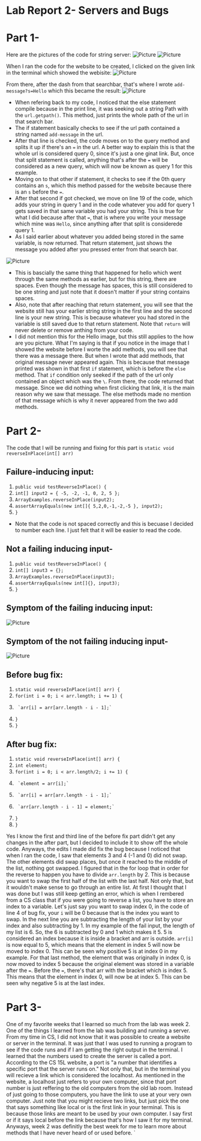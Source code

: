 # Lab Report 2- Servers and Bugs
# Part 1-
Here are the pictures of the code for string server:
![Picture](FixedCodeUseLab.png) 
![Picture](FixedCodeUseLab2.png)

When I ran the code for the website to be created, I clicked on the given link in the terminal which showed the webisite:
![Picture](WordWebsite.png)

From there, after the dash from that searchbar, that's where I wrote `add-message?s=Hello` which this became the result:
![Picture](WebsiteHello.png)
- When refering back to my code, I noticed that the else statement compile because in the print line, it was seeking out a string Path with the  `url.getpath()`. This method, just prints the whole path of the url in that search bar.
- The if statement basically checks to see if the url path contained a string named `add-message` in the url.
- After that line is checked, the code moves on to the query method and splits it up if there's an `=` in the url. A better way to explain this is that the whole url is considered query 0, since it's just a one ginat link. But, once that split statement is called, anything that's after the `=` will be considered as a new query, which will now be known as query 1 for this example.
- Moving on to that other if statement, it checks to see if the 0th query contains an `s`, which this method passed for the website because there is an `s` before the `=`.
- After that second if got checked, we move on line 19 of the code, which adds your string in query 1 and in the code whatever you add for query 1 gets saved in that same variable you had your string. This is true for what I did because after that `=`, that is where you write your message which mine was `Hello`, since anything after that split is considerede query 1.
- As I said earlier about whatever you added being stored in the same variable, is now returned. That return statement, just shows the message you added after you pressed enter from that search bar.

![Picture](WebsiteHoware.png)
- This is bascially the same thing that happened for hello which went through the same methods as earlier, but for this string, there are spaces. Even though the message has spaces, this is still considered to be one string and just note that it doesn't matter if your string contains spaces.
- Also, note that after reaching that return statement, you will see that the website still has your earlier string string in the first line and the second line is your new string. This is because whatever you had stored in the variable is still saved due to that return statement. Note that `return` will never delete or remove anthing from your code.
- I did not mention this for the Hello image, but this still applies to the how are you picture. What I'm saying is that if you notice in the image that I showed the website before I worte the add methods, you will see that there was a message there. But when I wrote that add methods, that original message never appeared again. This is because that message printed was shown in that first `if` statement, which is before the `else` method. That `if` condition only seeked if the path of the url only contained an object which was the `\`. From there, the code returned that message. Since we did nothing when first clicking that link, it is the main reason why we saw that message. The else methods made no mention of that message which is why it never appeared from the two add methods.

# Part 2-
The code that I will be running and fixing for this part is `static void reverseInPlace(int[] arr)` 

## Failure-inducing input:
1.  `public void testReverseInPlace() {`
2.    `int[] input2 = { -5, -2, -1, 0, 2, 5 };`
3.    `ArrayExamples.reverseInPlace(input2);`
4.    `assertArrayEquals(new int[]{ 5,2,0,-1,-2,-5 }, input2);`
5.	`}`
- Note that the code is not spaced correctly and this is becuase I decided to number each line. I just felt that it will be easier to read the code.

## Not a failing inducing input-
1. `public void testReverseInPlace() {`
2.    `int[] input3 = {};`
3.    `ArrayExamples.reverseInPlace(input3);`
4.    `assertArrayEquals(new int[]{}, input3);`
5.	`}`
  
## Symptom of the failing inducing input:
  ![Picture](2FailCode.png)
  
## Symptom of the not failing inducing input-
  ![Picture](NotFailCode.png)
  
## Before bug fix:
1.  `static void reverseInPlace(int[] arr) {`
2.    `for(int i = 0; i < arr.length; i += 1) {`
3.      `arr[i] = arr[arr.length - i - 1];`  
4.    `}`
5.  `}`
  
## After bug fix:
1.  `static void reverseInPlace(int[] arr) {`
2.    `int element;`
3.    `for(int i = 0; i < arr.length/2; i += 1) {`
4.      `element = arr[i];`
5.      `arr[i] = arr[arr.length - i - 1];`  
6.      `arr[arr.length - i - 1] = element;`
7.    `}`
8.  `}`
  
Yes I know the first and third line of the before fix part didn't get any changes in the after part, but I decided to include it to show off the whole code. Anyways, the edits I made did fix the bug because I noticed that when I ran the code, I saw that elements 3 and 4 (-1 and 0) did not swap. The other elements did swap places, but once it reached to the middle of the list, nothing got swapped. I figured that in the for loop that in order for the reverse to happen you have to divide `arr.length` by 2. This is because you want to swap the first half of the list with the last half. Not only that, but it wouldn't make sense to go through an entire list. At first I thought that I was done but I was still keep getting an error, which is when I rembered from a CS class that if you were going to reverse a list, you have to store an index to a variable. Let's just say you want to swap index 0, in the code of line 4 of bug fix, your `i` will be 0 because that is the index you want to swap. In the next line you are subtracting the length of your list by your index and also subtracting by 1. In my example of the fail input, the length of my list is 6. So, the 6 is subtracted by 0 and 1 which makes it 5. 5 is considered an index because it is inside a bracket and arr is outside. `arr[i]` is now equal to 5, which means that the element in index 5 will now be moved to index 0. This can be seen why positive 5 is at index 0 in my example. For that last method, the element that was originally in index 0, is now moved to index 5 because the original element was stored in a variable after the `=`. Before the `=`, there's that arr with the bracket which is index 5. This means that the element in index 0, will now be at index 5. This can be seen why negative 5 is at the last index.

# Part 3-
One of my favorite weeks that I learned so much from the lab was week 2. One of the things I learned from the lab was building and running a server. From my time in CS, I did not know that it was possible to create a website or server in the terminal. It was just that I was used to running a program to see if the code runs and if I am getting the right output in the terminal. I learned that the numbers used to create the server is called a port. According to the CS 15L website, a port is "a number that identifies a specific port that the server runs on." Not only that, but in the terminal you will recieve a link which is considered the localhost. As mentioned in the website, a localhost just refers to your own computer, since that port number is just reffering to the old computers from the old lab room. Instead of just going to those computers, you have the link to use at your very own computer. Just note that you might recieve two links, but just pick the one that says something like local or is the first link in your terminal. This is because those links are meant to be used by your own computer. I say first or if it says local before the link because that's how I saw it for my terminal. Anyways, week 2 was definitly the best week for me to learn more about methods that I have never heard of or used before.
  `
